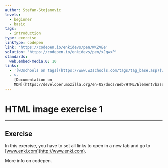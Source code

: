 ```yaml
---
author: Stefan-Stojanovic
levels:
  - beginner
  - basic
tags:
  - introduction
type: exercise
linkType: codepen
link: 'https://codepen.io/enkidevs/pen/WKZVEe'
solution: 'https://codepen.io/enkidevs/pen/xJqwxP'
standards:
  web.embed-media.0: 10
links:
  - '[w3schools on tags](https://www.w3schools.com/tags/tag_base.asp){website}'
  - >-
    [Documentation on
    MDN](https://developer.mozilla.org/en-US/docs/Web/HTML/Element/base){documentation}
---
```


# HTML image exercise 1


---

## Exercise

In this exercise, you have to set all links to open in a new tab and go to [www.enki.com](http://www.enki.com).

More info on codepen.
